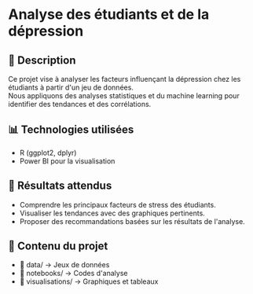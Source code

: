 # Analyse des étudiants et de la dépression

## 📌 Description
Ce projet vise à analyser les facteurs influençant la dépression chez les étudiants à partir d'un jeu de données.  
Nous appliquons des analyses statistiques et du machine learning pour identifier des tendances et des corrélations.

## 📊 Technologies utilisées

- R (ggplot2, dplyr)
- Power BI pour la visualisation

## 🚀 Résultats attendus
- Comprendre les principaux facteurs de stress des étudiants.
- Visualiser les tendances avec des graphiques pertinents.
- Proposer des recommandations basées sur les résultats de l'analyse.

## 📂 Contenu du projet
- 📁 data/ → Jeux de données
- 📁 notebooks/ → Codes d'analyse
- 📁 visualisations/ → Graphiques et tableaux
